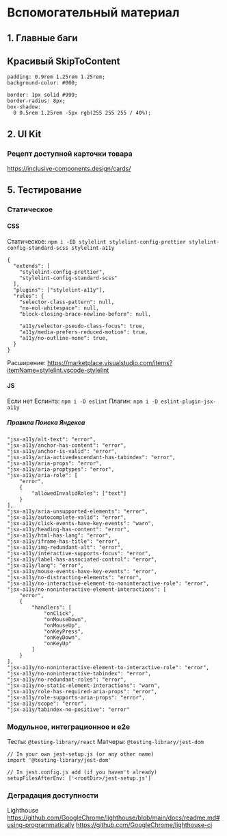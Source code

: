 # Вспомогательный материал

## 1. Главные баги
## Красивый SkipToContent
```(css)
padding: 0.9rem 1.25rem 1.25rem;
background-color: #000;

border: 1px solid #999;
border-radius: 8px;
box-shadow:
  0 0.5rem 1.25rem -5px rgb(255 255 255 / 40%);
```

## 2. UI Kit

### Рецепт доступной карточки товара
https://inclusive-components.design/cards/


## 5. Тестирование
### Статическое
#### CSS

Статическое: `npm i -ED stylelint stylelint-config-prettier stylelint-config-standard-scss stylelint-a11y`
```
{
  "extends": [
    "stylelint-config-prettier",
    "stylelint-config-standard-scss"
  ],
  "plugins": ["stylelint-a11y"],
  "rules": {
    "selector-class-pattern": null,
    "no-eol-whitespace": null,
    "block-closing-brace-newline-before": null,

    "a11y/selector-pseudo-class-focus": true,
    "a11y/media-prefers-reduced-motion": true,
    "a11y/no-outline-none": true,
  }
}
```

Расширение: https://marketplace.visualstudio.com/items?itemName=stylelint.vscode-stylelint

#### JS
Если нет Еслинта: `npm i -D eslint`
Плагин: `npm i -D eslint-plugin-jsx-a11y`

##### Правила Поиска Яндекса
```
"jsx-a11y/alt-text": "error",
"jsx-a11y/anchor-has-content": "error",
"jsx-a11y/anchor-is-valid": "error",
"jsx-a11y/aria-activedescendant-has-tabindex": "error",
"jsx-a11y/aria-props": "error",
"jsx-a11y/aria-proptypes": "error",
"jsx-a11y/aria-role": [
    "error",
    {
        "allowedInvalidRoles": ["text"]
    }
],
"jsx-a11y/aria-unsupported-elements": "error",
"jsx-a11y/autocomplete-valid": "error",
"jsx-a11y/click-events-have-key-events": "warn",
"jsx-a11y/heading-has-content": "error",
"jsx-a11y/html-has-lang": "error",
"jsx-a11y/iframe-has-title": "error",
"jsx-a11y/img-redundant-alt": "error",
"jsx-a11y/interactive-supports-focus": "error",
"jsx-a11y/label-has-associated-control": "error",
"jsx-a11y/lang": "error",
"jsx-a11y/mouse-events-have-key-events": "error",
"jsx-a11y/no-distracting-elements": "error",
"jsx-a11y/no-interactive-element-to-noninteractive-role": "error",
"jsx-a11y/no-noninteractive-element-interactions": [
    "error",
    {
        "handlers": [
            "onClick",
            "onMouseDown",
            "onMouseUp",
            "onKeyPress",
            "onKeyDown",
            "onKeyUp"
        ]
    }
],
"jsx-a11y/no-noninteractive-element-to-interactive-role": "error",
"jsx-a11y/no-noninteractive-tabindex": "error",
"jsx-a11y/no-redundant-roles": "error",
"jsx-a11y/no-static-element-interactions": "warn",
"jsx-a11y/role-has-required-aria-props": "error",
"jsx-a11y/role-supports-aria-props": "error",
"jsx-a11y/scope": "error",
"jsx-a11y/tabindex-no-positive": "error"
```

### Модульное, интеграционное и e2e

Тесты: `@testing-library/react`
Матчеры: `@testing-library/jest-dom`
```(js)
// In your own jest-setup.js (or any other name)
import '@testing-library/jest-dom'

// In jest.config.js add (if you haven't already)
setupFilesAfterEnv: ['<rootDir>/jest-setup.js']
```

### Деградация доступности

Lighthouse
https://github.com/GoogleChrome/lighthouse/blob/main/docs/readme.md#using-programmatically
https://github.com/GoogleChrome/lighthouse-ci
